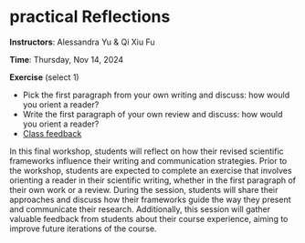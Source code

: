 # **practical** Reflections

**Instructors**: Alessandra Yu & Qi Xiu Fu   

**Time**: Thursday, Nov 14, 2024      

**Exercise** (select 1)
- Pick the first paragraph from your own writing and discuss: how would you orient a reader?
- Write the first paragraph of your own review and discuss: how would you orient a reader?
- [Class feedback](https://docs.google.com/forms/d/e/1FAIpQLSfXfuK-Nf1wu9lTHe5GZlyCSYQvdyoYcEFPLA5ZC3sMrf_CmQ/viewform?usp=sf_link) 

In this final workshop, students will reflect on how their revised scientific frameworks influence their writing and communication strategies. Prior to the workshop, students are expected to complete an exercise that involves orienting a reader in their scientific writing, whether in the first paragraph of their own work or a review. During the session, students will share their approaches and discuss how their frameworks guide the way they present and communicate their research. Additionally, this session will gather valuable feedback from students about their course experience, aiming to improve future iterations of the course.